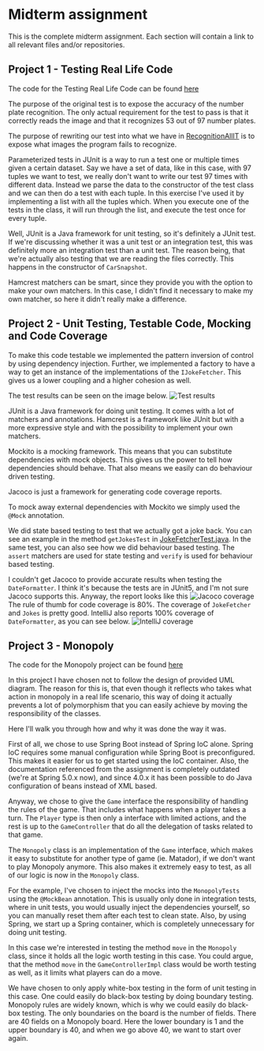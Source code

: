 # Midterm assignment
This is the complete midterm assignment. Each section will contain a link to all relevant files 
and/or repositories. 

## Project 1 - Testing Real Life Code
The code for the Testing Real Life Code can be found [here](../master/RecognitionAllIT.java)

The purpose of the original test is to expose the accuracy of the number plate recognition.
The only actual requirement for the test to pass is that it correctly reads the image and that 
it recognizes 53 out of 97 number plates.

The purpose of rewriting our test into what we have in [RecognitionAllIT](../master/RecognitionAllIT.java)
is to expose what images the program fails to recognize.

Parameterized tests in JUnit is a way to run a test one or multiple times given a certain dataset.
Say we have a set of data, like in this case, with 97 tuples we want to test, we really don't want to write
our test 97 times with different data. Instead we parse the data to the constructor of the
test class and we can then do a test with each tuple.
In this exercise I've used it by implementing a list with all the tuples which. When you 
execute one of the tests in the class, it will run through the list, and execute the test
once for every tuple.

Well, JUnit is a Java framework for unit testing, so it's definitely a JUnit test.
If we're discussing whether it was a unit test or an integration test, this was definitely
more an integration test than a unit test. The reason being, that we're actually also
testing that we are reading the files correctly. This happens in the constructor of
`CarSnapshot`.

Hamcrest matchers can be smart, since they provide you with the option to make your own matchers.
In this case, I didn't find it necessary to make my own matcher, so here it didn't really make
a difference. 

## Project 2 - Unit Testing, Testable Code, Mocking and Code Coverage
To make this code testable we implemented the pattern inversion of control by using
dependency injection. Further, we implemented a factory to have a way to get an instance
of the implementations of the `IJokeFetcher`. This gives us a lower coupling and a higher
cohesion as well.

The test results can be seen on the image below.
![Test results](../master/test-cases.png)

JUnit is a Java framework for doing unit testing. It comes with a lot of matchers
and annotations. Hamcrest is a framework like JUnit but with a more expressive style
and with the possibility to implement your own matchers.

Mockito is a mocking framework. This means that you can substitute dependencies with mock
objects. This gives us the power to tell how dependencies should behave. That also means we
easily can do behaviour driven testing.

Jacoco is just a framework for generating code coverage reports.

To mock away external dependencies with Mockito we simply used the `@Mock` annotation.

We did state based testing to test that we actually got a joke back. You can see an example
in the method `getJokesTest` in [JokeFetcherTest.java](). 
In the same test, you can also see how we did behaviour based testing. The `assert` matchers
are used for state testing and `verify` is used for behaviour based testing.

I couldn't get Jacoco to provide accurate results when testing the `DateFormatter`.
I think it's because the tests are in JUnit5, and I'm not sure Jacoco supports this.
Anyway, the report looks like this ![Jacoco coverage](../master/jacoco.png)
The rule of thumb for code coverage is 80%. The coverage of `JokeFetcher` and `Jokes` 
is pretty good. IntelliJ also reports 100% coverage of `DateFormatter`, as you can see below.
![IntelliJ coverage](../master/intellij-coverage.png)



## Project 3 - Monopoly
The code for the Monopoly project can be found [here](https://github.com/ziemerz/monopoly)

In this project I have chosen not to follow the design of provided UML diagram. 
The reason for this is, that even though it reflects who takes what action in monopoly in 
a real life scenario, this way of doing it actually prevents a lot of polymorphism that you
can easily achieve by moving the responsibility of the classes. 

Here I'll walk you through how and why it was done the way it was. 

First of all, we chose to use Spring Boot instead of Spring IoC alone. Spring IoC requires
some manual configuration while Spring Boot is preconfigured. This makes it easier for us
to get started using the IoC container. 
Also, the documentation referenced from the assignment is completely outdated 
(we're at Spring 5.0.x now), and since 4.0.x it has been possible to do Java configuration
of beans instead of XML based. 

Anyway, we chose to give the `Game` interface the responsibility of handling the rules of the game.
That includes what happens when a player takes a turn. The `Player` type is then only a interface
with limited actions, and the rest is up to the `GameController` that do all the delegation of
tasks related to that game. 

The `Monopoly` class is an implementation of the `Game` interface, which makes it easy to
substitute for another type of game (ie. Matador), if we don't want to play Monopoly anymore.
This also makes it extremely easy to test, as all of our logic is now in the `Monopoly` class.

For the example, I've chosen to inject the mocks into the `MonopolyTests` using the `@MockBean`
annotation. This is usually only done in integration tests, where in unit tests, you would
usually inject the dependencies yourself, so you can manually reset them after each test to
clean state. Also, by using Spring, we start up a Spring container, which is completely
 unnecessary for doing unit testing.
 
In this case we're interested in testing the method `move` in the `Monopoly` class, since it
holds all the logic worth testing in this case. You could argue, that the method `move` in 
the `GameControllerImpl` class would be worth testing as well, as it limits what players
can do a move. 

We have chosen to only apply white-box testing in the form of unit testing in this case.
One could easily do black-box testing by doing boundary testing. Monopoly rules are widely
known, which is why we could easily do black-box testing.
The only boundaries on the board is the number of fields. There are 40 fields on a Monopoly
board. Here the lower boundary is 1 and the upper boundary is 40, and when we go above 40,
we want to start over again.
 